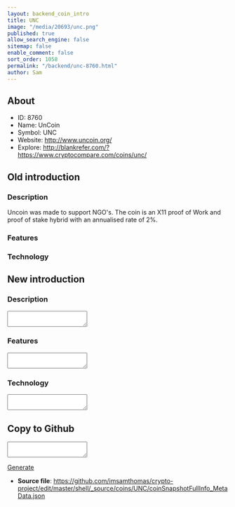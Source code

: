```yaml
---
layout: backend_coin_intro
title: UNC
image: "/media/20693/unc.png"
published: true
allow_search_engine: false
sitemap: false
enable_comment: false
sort_order: 1058
permalink: "/backend/unc-8760.html"
author: Sam
---
```


## About

- ID: 8760
- Name: UnCoin
- Symbol: UNC
- Website: http://www.uncoin.org/
- Explore: http://blankrefer.com/?https://www.cryptocompare.com/coins/unc/


## Old introduction

### Description

<p>Uncoin was made to support NGO&#39;s. The coin is an X11 proof of Work and proof of stake hybrid with an annualised rate of 2%.</p>

### Features


### Technology




## New introduction


### Description
<textarea id="meta_description" name="description"></textarea>

### Features
<textarea id="meta_features" name="features"></textarea>

### Technology
<textarea id="meta_technology" name="technology"></textarea>


## Copy to Github

<textarea id="coinsnapshotfullinfo_metadata"></textarea>

<a href="#gen" onclick="generateMetaDatJson()">Generate</a>

- **Source file**: <a href="https://github.com/imsamthomas/crypto-project/edit/master/shell/_source/coins/UNC/coinSnapshotFullInfo_MetaData.json">https://github.com/imsamthomas/crypto-project/edit/master/shell/_source/coins/UNC/coinSnapshotFullInfo_MetaData.json</a>

